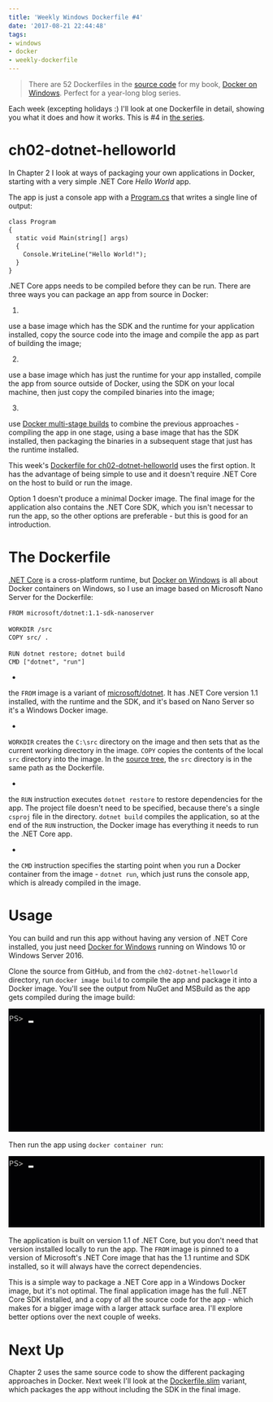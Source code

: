 ```yaml
---
title: 'Weekly Windows Dockerfile #4'
date: '2017-08-21 22:44:48'
tags:
- windows
- docker
- weekly-dockerfile
---
```


> There are 52 Dockerfiles in the [source code](http://github.com/sixeyed/docker-on-windows) for my book, [Docker on Windows](https://www.amazon.co.uk/Docker-Windows-Elton-Stoneman-ebook/dp/B0711Y4J9K). Perfect for a year-long blog series.

Each week (excepting holidays :) I'll look at one Dockerfile in detail, showing you what it does and how it works. This is #4 in [the series](https://blog.sixeyed.com/tag/weekly-dockerfile/).

# ch02-dotnet-helloworld

In Chapter 2 I look at ways of packaging your own applications in Docker, starting with a very simple .NET Core _Hello World_ app.

The app is just a console app with a [Program.cs](https://github.com/sixeyed/docker-on-windows/blob/master/ch02/ch02-dotnet-helloworld/src/Program.cs) that writes a single line of output:

    class Program
    {
      static void Main(string[] args)
      {
        Console.WriteLine("Hello World!");
      }
    }

.NET Core apps needs to be compiled before they can be run. There are three ways you can package an app from source in Docker:

1. 

use a base image which has the SDK and the runtime for your application installed, copy the source code into the image and compile the app as part of building the image;

2. 

use a base image which has just the runtime for your app installed, compile the app from source outside of Docker, using the SDK on your local machine, then just copy the compiled binaries into the image;

3. 

use [Docker multi-stage builds](https://docs.docker.com/engine/userguide/eng-image/multistage-build/) to combine the previous approaches - compiling the app in one stage, using a base image that has the SDK installed, then packaging the binaries in a subsequent stage that just has the runtime installed.

This week's [Dockerfile for ch02-dotnet-helloworld](https://github.com/sixeyed/docker-on-windows/blob/master/ch02/ch02-dotnet-helloworld/Dockerfile) uses the first option. It has the advantage of being simple to use and it doesn't require .NET Core on the host to build or run the image.

Option 1 doesn't produce a minimal Docker image. The final image for the application also contains the .NET Core SDK, which you isn't necessar to run the app, so the other options are preferable - but this is good for an introduction.

# The Dockerfile

[.NET Core](https://www.microsoft.com/net/core#macos) is a cross-platform runtime, but [Docker on Windows](https://www.amazon.co.uk/Docker-Windows-Elton-Stoneman-ebook/dp/B0711Y4J9K) is all about Docker containers on Windows, so I use an image based on Microsoft Nano Server for the Dockerfile:

    FROM microsoft/dotnet:1.1-sdk-nanoserver
    
    WORKDIR /src
    COPY src/ .
    
    RUN dotnet restore; dotnet build
    CMD ["dotnet", "run"]

- 

the `FROM` image is a variant of [microsoft/dotnet](https://hub.docker.com/r/microsoft/dotnet/). It has .NET Core version 1.1 installed, with the runtime and the SDK, and it's based on Nano Server so it's a Windows Docker image.

- 

`WORKDIR` creates the `C:\src` directory on the image and then sets that as the current working directory in the image. `COPY` copies the contents of the local `src` directory into the image. In the [source tree](https://github.com/sixeyed/docker-on-windows/tree/master/ch02/ch02-dotnet-helloworld), the `src` directory is in the same path as the Dockerfile.

- 

the `RUN` instruction executes `dotnet restore` to restore dependencies for the app. The project file doesn't need to be specified, because there's a single `csproj` file in the directory. `dotnet build` compiles the application, so at the end of the `RUN` instruction, the Docker image has everything it needs to run the .NET Core app.

- 

the `CMD` instruction specifies the starting point when you run a Docker container from the image - `dotnet run`, which just runs the console app, which is already compiled in the image.

# Usage

You can build and run this app without having any version of .NET Core installed, you just need [Docker for Windows](https://store.docker.com/editions/community/docker-ce-desktop-windows) running on Windows 10 or Windows Server 2016.

Clone the source from GitHub, and from the `ch02-dotnet-helloworld` directory, run `docker image build` to compile the app and package it into a Docker image. You'll see the output from NuGet and MSBuild as the app gets compiled during the image build:

![Building the .NET Core app in Docker](/content/images/2017/08/weekly-dockerfile-4-1-1.gif)

Then run the app using `docker container run`:

![Running the .NET Core app in Docker](/content/images/2017/08/weekly-dockerfile-4-2-1.gif)

The application is built on version 1.1 of .NET Core, but you don't need that version installed locally to run the app. The `FROM` image is pinned to a version of Microsoft's .NET Core image that has the 1.1 runtime and SDK installed, so it will always have the correct dependencies.

This is a simple way to package a .NET Core app in a Windows Docker image, but it's not optimal. The final application image has the full .NET Core SDK installed, and a copy of all the source code for the app - which makes for a bigger image with a larger attack surface area. I'll explore better options over the next couple of weeks.

# Next Up

Chapter 2 uses the same source code to show the different packaging approaches in Docker. Next week I'll look at the [Dockerfile.slim](https://github.com/sixeyed/docker-on-windows/blob/master/ch02/ch02-dotnet-helloworld/Dockerfile.slim) variant, which packages the app without including the SDK in the final image.

<!--kg-card-end: markdown-->